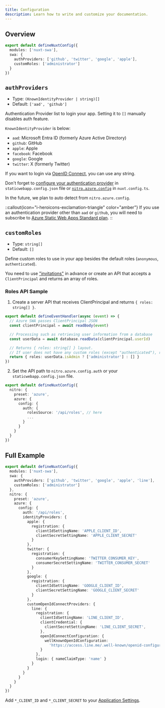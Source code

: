 ```yaml
---
title: Configuration
description: Learn how to write and customize your documentation.
---
```


## Overview

```ts [nuxt.config.ts]
export default defineNuxtConfig({
  modules: ['nuxt-swa'],
  swa: {
    authProviders: ['github', 'twitter', 'google', 'apple'],
    customRoles: ['administrator']
  }
})
```

## `authProviders`

- Type: `(KnownIdentityProvider | string)[]`
- Default: `['aad', 'github']`

Authentication Provider list to login your app.
Setting it to `[]` manually disables auth feature.

`KnownIdentityProvider` is below:
- `aad`: Microsoft Entra ID (formerly Azure Active Directory)
- `github`: GitHub
- `apple`: Apple
- `facebook`: Facebook
- `google`: Google
- `twitter`: X (formerly Twitter)

If you want to login via [OpenID Connect](https://openid.net/connect/), you can use any string.

Don't forget to [configure your authentication provider](https://learn.microsoft.com/azure/static-web-apps/authentication-custom?tabs=openid-connect%2Cinvitations#configure-a-custom-identity-provider) in `staticwebapp.config.json` file or [`nitro.azure.config`](https://nitro.unjs.io/deploy/providers/azure#configuration) in `nuxt.config.ts`.

In the future, we plan to auto detect from `nitro.azure.config`.

::callout{icon="i-heroicons-exclamation-triangle" color="amber"}
If you use an authentication provider other than `aad` or `github`, you will need to subscribe to  [Azure Static Web Apps Standard plan](https://learn.microsoft.com/en-us/azure/static-web-apps/plans).
::

## `customRoles`

- Type: `string[]`
- Default: `[]`

Define custom roles to use in your app besides the default roles (`anonymous`, `authenticated`).

You need to use ["invitations"](https://learn.microsoft.com/azure/static-web-apps/authentication-custom?tabs=aad%2Cinvitations#manage-roles) in advance or create an API that accepts a `ClientPrincipal` and returns an array of roles.

### Roles API Sample

1. Create a server API that receives ClientPrincipal and returns `{ roles: string[] }`.

```ts [server/api/roles.get.ts]
export default defineEventHandler(async (event) => {
  // Azure SWA passes ClientPrincipal JSON
  const clientPrincipal = await readBody(event)

  // Processing such as retrieving user information from a database
  const userData = await database.readData(clientPrincipal.userId)

  // Returns { roles: string[] } layout.
  // If user does not have any custom roles (except "authenticated"), returns [].
  return { roles: userData.isAdmin ? ['administrator'] : [] }
})
```

2. Set the API path to `nitro.azure.config.auth` or your `staticwebapp.config.json` file.

```ts [nuxt.config.ts]
export default defineNuxtConfig({
  nitro: {
    preset: 'azure',
    azure: {
      config: {
        auth: {
          rolesSource: '/api/roles', // here
          ...
        }
      }
    }
  }
})
```

## Full Example

```ts [nuxt.config.ts]
export default defineNuxtConfig({
  modules: ['nuxt-swa'],
  swa: {
    authProviders: ['github', 'twitter', 'google', 'apple', 'line'],
    customRoles: ['administrator']
  },
  nitro: {
    preset: 'azure',
    azure: {
      config: {
        auth: '/api/roles',
        identityProviders: {
          apple: {
            registration: {
              clientIdSettingName: 'APPLE_CLIENT_ID',
              clientSecretSettingName: 'APPLE_CLIENT_SECRET'
            }
          },
          twitter: {
            registration: {
              consumerKeySettingName: 'TWITTER_CONSUMER_KEY',
              consumerSecretSettingName: 'TWITTER_CONSUMER_SECRET'
            }
          },
          google: {
            registration: {
              clientIdSettingName: 'GOOGLE_CLIENT_ID',
              clientSecretSettingName: 'GOOGLE_CLIENT_SECRET'
            }
          },
          customOpenIdConnectProviders: {
            line: {
              registration: {
                clientIdSettingName: 'LINE_CLIENT_ID',
                clientCredential: {
                  clientSecretSettingName: 'LINE_CLIENT_SECRET',
                },
                openIdConnectConfiguration: {
                  wellKnownOpenIdConfiguration:
                    'https://access.line.me/.well-known/openid-configuration',
                }
              },
              login: { nameClaimType: 'name' }
            }
          }
        }
      }
    }
  }
})
```

Add `*_CLIENT_ID` and `*_CLIENT_SECRET` to your [Application Settings](https://learn.microsoft.com/azure/static-web-apps/application-settings).
